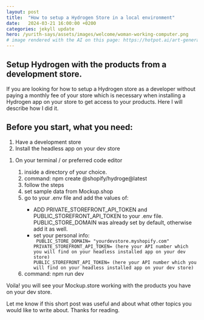 ```yaml
---
layout: post
title:  "How to setup a Hydrogen Store in a local environment"
date:   2024-03-21 16:00:00 +0200
categories: jekyll update
hero: /yurith-says/assets/images/welcome/woman-working-computer.png
# image rendered with the AI on this page: https://hotpot.ai/art-generator
---
```


<h2>Setup Hydrogen with the products from a development store.</h2>

If you are looking for how to setup a Hydrogen store as a developer without paying a monthly fee of your store which is necessary when installing a Hydrogen app on your store to get access to your products.  Here I will describe how I did it.

<h2>Before you start, what you need:</h2>

<ol>
    <li>Have a development store</li>
    <li>Install the headless app on your dev store</li>
</ol>

<ol>
    <li>On your terminal / or preferred code editor</li>
        <ol>
            <li>inside a directory of your choice.</li>
            <li>command: npm create @shopify/hydroge@latest </li>
            <li>follow the steps</li>
            <li>set sample data from Mockup.shop</li>
            <li>go to your .env file and add the values of:</li>
            <ul>
                <li>ADD PRIVATE_STOREFRONT_API_TOKEN and PUBLIC_STOREFRONT_API_TOKEN to your .env file. PUBLIC_STORE_DOMAIN was already set by default, otherwise add it as well.</li>
                <li>set your personal info: </li>
                    <code> PUBLIC_STORE_DOMAIN= "yourdevstore.myshopify.com"</br>PRIVATE_STOREFRONT_API_TOKEN= (here your API number which you will find on your headless installed app on your dev store)</br>PUBLIC_STOREFRONT_API_TOKEN= (here your API number which you will find on your headless installed app on your dev store)</code>
            </ul>
            <li>command: npm run dev</li>
        </ol>
</ol>

Voila! you will see your Mockup.store working with the products you have on your dev store.

Let me know if this short post was useful and about what other topics you would like to write about. Thanks for reading.